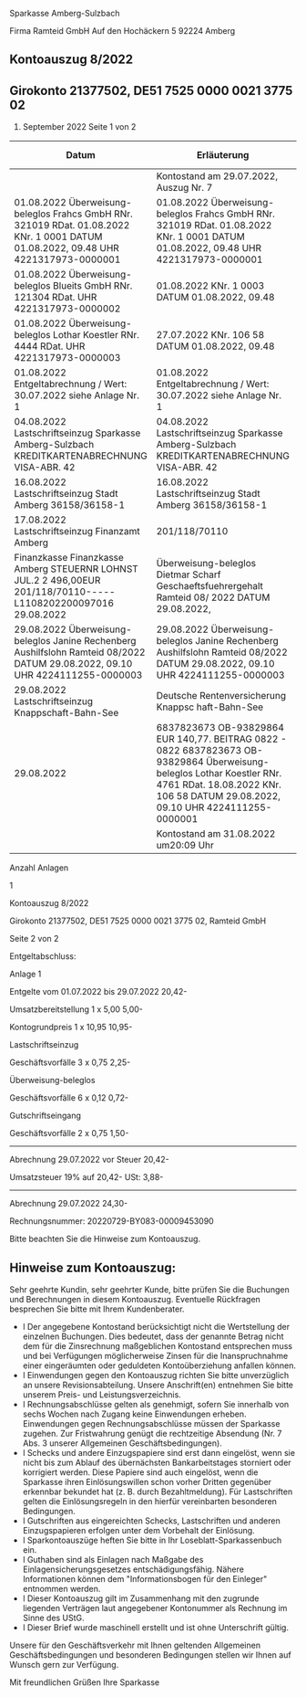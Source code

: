 Sparkasse Amberg-Sulzbach

<!-- image -->

Firma Ramteid GmbH Auf den Hochäckern 5 92224 Amberg

## Kontoauszug 8/2022

## Girokonto 21377502, DE51 7525 0000 0021 3775 02

1. September 2022 Seite 1 von 2

| Datum                                                                                                                               | Erläuterung                                                                                                                                                                                              | Betrag EUR   |
|-------------------------------------------------------------------------------------------------------------------------------------|----------------------------------------------------------------------------------------------------------------------------------------------------------------------------------------------------------|--------------|
|                                                                                                                                     | Kontostand am 29.07.2022, Auszug Nr. 7                                                                                                                                                                   | 24.655,96    |
| 01.08.2022 Überweisung-beleglos Frahcs GmbH RNr. 321019 RDat. 01.08.2022 KNr. 1 0001 DATUM 01.08.2022, 09.48 UHR 4221317973-0000001 | 01.08.2022 Überweisung-beleglos Frahcs GmbH RNr. 321019 RDat. 01.08.2022 KNr. 1 0001 DATUM 01.08.2022, 09.48 UHR 4221317973-0000001                                                                      | -1.200,00    |
| 01.08.2022 Überweisung-beleglos Blueits GmbH RNr. 121304 RDat. UHR 4221317973-0000002                                               | 01.08.2022 KNr. 1 0003 DATUM 01.08.2022, 09.48                                                                                                                                                           | -1.190,00    |
| 01.08.2022 Überweisung-beleglos Lothar Koestler RNr. 4444 RDat. UHR 4221317973-0000003                                              | 27.07.2022 KNr. 106 58 DATUM 01.08.2022, 09.48                                                                                                                                                           | -326,30      |
| 01.08.2022 Entgeltabrechnung / Wert: 30.07.2022 siehe Anlage Nr. 1                                                                  | 01.08.2022 Entgeltabrechnung / Wert: 30.07.2022 siehe Anlage Nr. 1                                                                                                                                       | -24,30       |
| 04.08.2022 Lastschriftseinzug Sparkasse Amberg-Sulzbach KREDITKARTENABRECHNUNG VISA-ABR. 42                                         | 04.08.2022 Lastschriftseinzug Sparkasse Amberg-Sulzbach KREDITKARTENABRECHNUNG VISA-ABR. 42                                                                                                              | -99,00       |
| 16.08.2022 Lastschriftseinzug Stadt Amberg 36158/36158-1                                                                            | 16.08.2022 Lastschriftseinzug Stadt Amberg 36158/36158-1                                                                                                                                                 | -904,00      |
| 17.08.2022 Lastschriftseinzug Finanzamt Amberg                                                                                      | 201/118/70110                                                                                                                                                                                            | -496,00      |
| Finanzkasse Finanzkasse Amberg STEUERNR LOHNST JUL.2 2 496,00EUR 201/118/70110-----L1108202200097016 29.08.2022                     | Überweisung-beleglos Dietmar Scharf Geschaeftsfuehrergehalt Ramteid 08/ 2022 DATUM 29.08.2022,                                                                                                           | -1.504,00    |
| 29.08.2022 Überweisung-beleglos Janine Rechenberg Aushilfslohn Ramteid 08/2022 DATUM 29.08.2022, 09.10 UHR 4224111255-0000003       | 29.08.2022 Überweisung-beleglos Janine Rechenberg Aushilfslohn Ramteid 08/2022 DATUM 29.08.2022, 09.10 UHR 4224111255-0000003                                                                            | -450,00      |
| 29.08.2022 Lastschriftseinzug Knappschaft-Bahn-See                                                                                  | Deutsche Rentenversicherung Knappsc haft-Bahn-See                                                                                                                                                        | -140,77      |
| 29.08.2022                                                                                                                          | 6837823673 OB-93829864 EUR 140,77. BEITRAG 0822 - 0822 6837823673 OB-93829864 Überweisung-beleglos Lothar Koestler RNr. 4761 RDat. 18.08.2022 KNr. 106 58 DATUM 29.08.2022, 09.10 UHR 4224111255-0000001 | -101,32      |
|                                                                                                                                     | Kontostand am 31.08.2022 um20:09 Uhr                                                                                                                                                                     | 18.220,27    |

Anzahl Anlagen

1

<!-- image -->

Kontoauszug 8/2022

Girokonto 21377502, DE51 7525 0000 0021 3775 02,  Ramteid GmbH

Seite 2 von 2

Entgeltabschluss:

Anlage     1

Entgelte vom 01.07.2022 bis 29.07.2022                              20,42-

Umsatzbereitstellung        1 x    5,00                5,00-

Kontogrundpreis             1 x   10,95               10,95-

Lastschriftseinzug

Geschäftsvorfälle          3 x    0,75                2,25-

Überweisung-beleglos

Geschäftsvorfälle          6 x    0,12                0,72-

Gutschriftseingang

Geschäftsvorfälle          2 x    0,75                1,50-

--------------

Abrechnung 29.07.2022 vor Steuer                                    20,42-

Umsatzsteuer  19%  auf          20,42-                 USt:          3,88-

--------------

Abrechnung 29.07.2022                                               24,30-

Rechnungsnummer: 20220729-BY083-00009453090

Bitte beachten Sie die Hinweise zum Kontoauszug.

## Hinweise zum Kontoauszug:

Sehr geehrte Kundin, sehr geehrter Kunde, bitte prüfen Sie die Buchungen und Berechnungen in diesem Kontoauszug. Eventuelle Rückfragen besprechen Sie bitte mit Ihrem Kundenberater.

- l Der angegebene Kontostand berücksichtigt nicht die Wertstellung der einzelnen Buchungen. Dies bedeutet, dass der genannte Betrag nicht dem für die Zinsrechnung maßgeblichen Kontostand entsprechen muss und bei Verfügungen möglicherweise Zinsen für die Inanspruchnahme einer eingeräumten oder geduldeten Kontoüberziehung anfallen können.
- l Einwendungen gegen den Kontoauszug richten Sie bitte unverzüglich an unsere Revisionsabteilung. Unsere Anschrift(en) entnehmen Sie bitte unserem Preis- und Leistungsverzeichnis.
- l Rechnungsabschlüsse gelten als genehmigt, sofern Sie innerhalb von sechs Wochen nach Zugang keine Einwendungen erheben. Einwendungen gegen Rechnungsabschlüsse müssen der Sparkasse zugehen. Zur Fristwahrung genügt die rechtzeitige Absendung (Nr. 7 Abs. 3 unserer Allgemeinen Geschäftsbedingungen).
- l Schecks und andere Einzugspapiere sind erst dann eingelöst, wenn sie nicht bis zum Ablauf des übernächsten Bankarbeitstages storniert oder korrigiert werden. Diese Papiere sind auch eingelöst, wenn die Sparkasse ihren Einlösungswillen schon vorher Dritten gegenüber erkennbar bekundet hat (z. B. durch Bezahltmeldung). Für Lastschriften gelten die Einlösungsregeln in den hierfür vereinbarten besonderen Bedingungen.
- l Gutschriften aus eingereichten Schecks, Lastschriften und anderen Einzugspapieren erfolgen unter dem Vorbehalt der Einlösung.
- l Sparkontoauszüge heften Sie bitte in Ihr Loseblatt-Sparkassenbuch ein.
- l Guthaben sind als Einlagen nach Maßgabe des Einlagensicherungsgesetzes entschädigungsfähig. Nähere Informationen können dem "Informationsbogen für den Einleger" entnommen werden.
- l Dieser Kontoauszug gilt im Zusammenhang mit den zugrunde liegenden Verträgen laut angegebener Kontonummer als Rechnung im Sinne des UStG.
- l Dieser Brief wurde maschinell erstellt und ist ohne Unterschrift gültig.

Unsere für den Geschäftsverkehr mit Ihnen geltenden Allgemeinen Geschäftsbedingungen und besonderen Bedingungen stellen wir Ihnen auf Wunsch gern zur Verfügung.

Mit freundlichen Grüßen Ihre Sparkasse